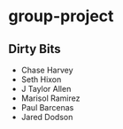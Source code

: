 # group-project


## Dirty Bits 
* Chase Harvey
* Seth Hixon
* J Taylor Allen
* Marisol Ramirez
* Paul Barcenas
* Jared Dodson
 